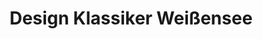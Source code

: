 ---
title: "Design Klassiker Weißensee"
url: /berlin/design-klassiker-weissensee/
shop: Leerstehend
---